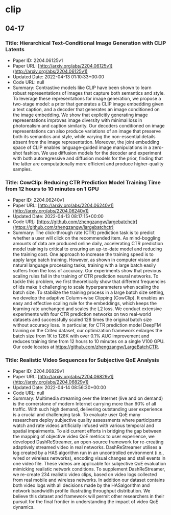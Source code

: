 # clip

## 04-17

### Title: Hierarchical Text-Conditional Image Generation with CLIP Latents
* Paper ID: 2204.06125v1
* Paper URL: [http://arxiv.org/abs/2204.06125v1](http://arxiv.org/abs/2204.06125v1)
* Updated Date: 2022-04-13 01:10:33+00:00
* Code URL: null
* Summary: Contrastive models like CLIP have been shown to learn robust representations
of images that capture both semantics and style. To leverage these
representations for image generation, we propose a two-stage model: a prior
that generates a CLIP image embedding given a text caption, and a decoder that
generates an image conditioned on the image embedding. We show that explicitly
generating image representations improves image diversity with minimal loss in
photorealism and caption similarity. Our decoders conditioned on image
representations can also produce variations of an image that preserve both its
semantics and style, while varying the non-essential details absent from the
image representation. Moreover, the joint embedding space of CLIP enables
language-guided image manipulations in a zero-shot fashion. We use diffusion
models for the decoder and experiment with both autoregressive and diffusion
models for the prior, finding that the latter are computationally more
efficient and produce higher-quality samples.

### Title: CowClip: Reducing CTR Prediction Model Training Time from 12 hours to 10 minutes on 1 GPU
* Paper ID: 2204.06240v1
* Paper URL: [http://arxiv.org/abs/2204.06240v1](http://arxiv.org/abs/2204.06240v1)
* Updated Date: 2022-04-13 08:17:15+00:00
* Code URL: [https://github.com/zhengzangw/largebatchctr](https://github.com/zhengzangw/largebatchctr)
* Summary: The click-through rate (CTR) prediction task is to predict whether a user
will click on the recommended item. As mind-boggling amounts of data are
produced online daily, accelerating CTR prediction model training is critical
to ensuring an up-to-date model and reducing the training cost. One approach to
increase the training speed is to apply large batch training. However, as shown
in computer vision and natural language processing tasks, training with a large
batch easily suffers from the loss of accuracy. Our experiments show that
previous scaling rules fail in the training of CTR prediction neural networks.
To tackle this problem, we first theoretically show that different frequencies
of ids make it challenging to scale hyperparameters when scaling the batch
size. To stabilize the training process in a large batch size setting, we
develop the adaptive Column-wise Clipping (CowClip). It enables an easy and
effective scaling rule for the embeddings, which keeps the learning rate
unchanged and scales the L2 loss. We conduct extensive experiments with four
CTR prediction networks on two real-world datasets and successfully scaled 128
times the original batch size without accuracy loss. In particular, for CTR
prediction model DeepFM training on the Criteo dataset, our optimization
framework enlarges the batch size from 1K to 128K with over 0.1% AUC
improvement and reduces training time from 12 hours to 10 minutes on a single
V100 GPU. Our code locates at https://github.com/zhengzangw/LargeBatchCTR.

### Title: Realistic Video Sequences for Subjective QoE Analysis
* Paper ID: 2204.06829v1
* Paper URL: [http://arxiv.org/abs/2204.06829v1](http://arxiv.org/abs/2204.06829v1)
* Updated Date: 2022-04-14 08:56:30+00:00
* Code URL: null
* Summary: Multimedia streaming over the Internet (live and on demand) is the
cornerstone of modern Internet carrying more than 60% of all traffic. With such
high demand, delivering outstanding user experience is a crucial and
challenging task. To evaluate user QoE many researchers deploy subjective
quality assessments where participants watch and rate videos artificially
infused with various temporal and spatial impairments. To aid current efforts
in bridging the gap between the mapping of objective video QoE metrics to user
experience, we developed DashReStreamer, an open-source framework for
re-creating adaptively streamed video in real networks. DashReStreamer utilises
a log created by a HAS algorithm run in an uncontrolled environment (i.e.,
wired or wireless networks), encoding visual changes and stall events in one
video file. These videos are applicable for subjective QoE evaluation mimicking
realistic network conditions.
  To supplement DashReStreamer, we re-create 234 realistic video clips, based
on video logs collected from real mobile and wireless networks. In addition our
dataset contains both video logs with all decisions made by the HASalgorithm
and network bandwidth profile illustrating throughput distribution. We believe
this dataset and framework will permit other researchers in their pursuit for
the final frontier in understanding the impact of video QoE dynamics.

